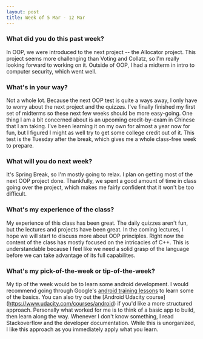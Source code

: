 ```yaml
---
layout: post
title: Week of 5 Mar - 12 Mar
---
```


### What did you do this past week?
In OOP, we were introduced to the next project -- the Allocator project. This project seems more challenging than Voting and Collatz, so I'm really looking forward to working on it. Outside of OOP, I had a midterm in intro to computer security, which went well. 

### What's in your way?
Not a whole lot. Because the next OOP test is quite a ways away, I only have to worry about the next project and the quizzes. I've finally finished my first set of midterms so these next few weeks should be more easy-going. One thing I am a bit concerned about is an upcoming credit-by-exam in Chinese that I am taking. I've been learning it on my own for almost a year now for fun, but I figured I might as well try to get some college credit out of it. This test is the Tuesday after the break, which gives me a whole class-free week to prepare. 

### What will you do next week?
It's Spring Break, so I'm mostly going to relax. I plan on getting most of the next OOP project done. Thankfully, we spent a good amount of time in class going over the project, which makes me fairly confident that it won't be too difficult. 

### What's my experience of the class?
My experience of this class has been great. The daily quizzes aren't fun, but the lectures and projects have been great. In the coming lectures, I hope we will start to discuss more about OOP principles. Right now the content of the class has mostly focused on the intricacies of C++. This is understandable because I feel like we need a solid grasp of the language before we can take advantage of its full capabilites.

### What's my pick-of-the-week or tip-of-the-week?
My tip of the week would be to learn some android development. I would recommend going through Google's [android training lessons](https://developer.android.com/training/basics/firstapp/index.html) to learn some of the basics. You can also try out the [Android Udacity course] (https://www.udacity.com/courses/android) if you'd like a more structured approach. Personally what worked for me is to think of a basic app to build, then learn along the way. Whenever I don't know something, I read Stackoverflow and the developer documentation. While this is unorganized, I like this approach as you immediately apply what you learn.
